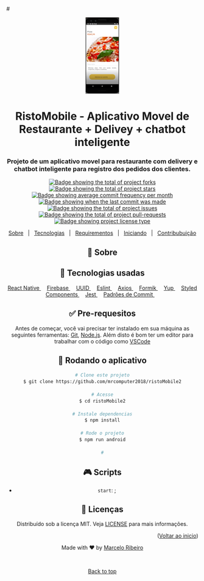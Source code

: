 #<div align="center" id="top">
  <img src="./src/assets/Imagem1.png" height="200" alt="imagem ristomobile" />

<div align="center">
  <h1>RistoMobile - Aplicativo Movel de Restaurante + Delivey + chatbot inteligente</h1>
  <h3>
    Projeto de um aplicativo movel para restaurante com delivery e chatbot inteligente para registro dos pedidos dos clientes.
  </h3>
</div>

<p align="center">
  <a href="https://github.com/mrcomputer2018/ristoMobile2/forks" target="_blank">
    <img 
    src="https://img.shields.io/github/forks/mrcomputer2018/ristoMobile2?" 
    alt="Badge showing the total of project forks"/>
  </a>

  <a href="https://github.com/mrcomputer2018/ristoMobile2TCC/stargazers" target="_blank">
    <img src="https://img.shields.io/github/stars/mrcomputer2018/ristoMobile2?" alt="Badge showing the total of project stars"/>
  </a>

  <a href="https://github.com/mrcomputer2018/ristoMobile2/commits/main" target="_blank">
    <img src="https://img.shields.io/github/commit-activity/m/mrcomputer2018/ristoMobile2?" alt="Badge showing average commit frequency per month"/>
  </a>

  <a href="https://github.com/mrcomputer2018/ristoMobile2/commits/main" target="_blank">
    <img src="https://img.shields.io/github/last-commit/mrcomputer2018/ristoMobile2?" alt="Badge showing when the last commit was made"/>
  </a>

  <a href="https://github.com/mrcomputer2018/ristoMobile2/issues" target="_blank">
    <img src="https://img.shields.io/github/issues/mrcomputer2018/ristoMobile2?" alt="Badge showing the total of project issues"/>
  </a>

  <a href="https://github.com/mrcomputer2018/ristoMobile2/pulls" target="_blank">
    <img src="https://img.shields.io/github/issues-pr/mrcomputer2018/ristoMobile2?" alt="Badge showing the total of project pull-requests"/>
  </a>

  <a href="https://github.com/mrcomputer2018/ristoMobile2/blob/master/LICENSE.md" target="_blank">
    <img alt="Badge showing project license type" src="https://img.shields.io/github/license/mrcomputer2018/ristoMobile2?color=f85149">
  </a>
</p>

<p align="center">
  <a href="#dart-about">Sobre</a> &#xa0; | &#xa0;
  <a href="#rocket-main-technologies">Tecnologias</a> &#xa0; | &#xa0;
  <a href="#white_check_mark-requirements">Requirementos</a> &#xa0; | &#xa0;
  <a href="#checkered_flag-starting">Iniciando</a> &#xa0; | &#xa0;
  <a href="https://github.com/maurodesouza/profile-readme-generator/blob/main/.github/CONTRIBUTING.md">Contribubuição</a>
</p>

## :dart: Sobre ##



## :rocket: Tecnologias usadas ##

<a href="https://nodejs.org">
   React Native
</a> &#xa0; &#xa0;

<a href="https://openai.com/index/openai-api">
    Firebase
</a> &#xa0; &#xa0;

<a href="https://expressjs.com/pt-br/">
    UUID
</a> &#xa0; &#xa0;

<a href="https://www.npmjs.com/package/nodemon">
    Eslint
</a> &#xa0; &#xa0;

<a href="https://axios-http.com/">
    Axios
</a> &#xa0; &#xa0;

<a href="https://www.npmjs.com/package/dotenv">
    Formik
</a> &#xa0; &#xa0;

<a href="https://www.npmjs.com/package/dotenv">
    Yup
</a> &#xa0; &#xa0;

<a href="https://www.npmjs.com/package/dotenv">
    Styled Components
</a> &#xa0; &#xa0;

<a href="https://www.npmjs.com/package/dotenv">
    Jest
</a> &#xa0; &#xa0;

<a href="https://github.com/iuricode/padroes-de-commits">
    Padrões de Commit
</a> &#xa0; &#xa0;

## :white_check_mark: Pre-requesitos ##

Antes de começar, você vai precisar ter instalado em sua máquina as seguintes ferramentas:
[Git](https://git-scm.com), [Node.js](https://nodejs.org/en/). 
Além disto é bom ter um editor para trabalhar com o código como [VSCode](https://code.visualstudio.com/)

## :checkered_flag: Rodando o aplicativo ##

```bash
# Clone este projeto
$ git clone https://github.com/mrcomputer2018/ristoMobile2

# Acesse
$ cd ristoMobile2

# Instale dependencias
$ npm install

# Rode o projeto
$ npm run android

#

```

## :video_game: Scripts

- `start`: ;

## :memo: Licenças ##

Distribuído sob a licença MIT. Veja [LICENSE](LICENSE) para mais informações.

<p align="right">(<a href="#top">Voltar ao inicio</a>)</p>


Made with :heart: by <a href="https://github.com/mrcomputer2018" target="_blank">Marcelo Ribeiro</a>

&#xa0;

<a href="#top">Back to top</a>

